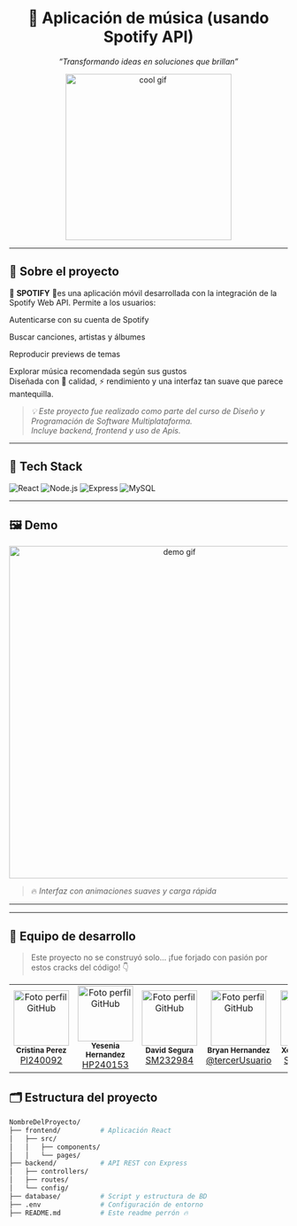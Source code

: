 <h1 align="center">🚀 Aplicación de música (usando Spotify API)</h1>
<p align="center"><em>“Transformando ideas en soluciones que brillan”</em></p>

<p align="center">
  <img src="https://media.giphy.com/media/v1.Y2lkPTc5MGI3NjExZGQ4ZTQ5OTRmZWZlN2NmMDA1NDViZTYxNjU2YjIwOTYzN2YwZDUwMyZjdD1n/f9k1tV7HyORcngKF8v/giphy.gif" alt="cool gif" width="300"/>
</p>

---

## 🧠 Sobre el proyecto

🎵 **SPOTIFY**  🎵es una aplicación móvil desarrollada con la integración de la Spotify Web API.
Permite a los usuarios:

Autenticarse con su cuenta de Spotify

Buscar canciones, artistas y álbumes

Reproducir previews de temas

Explorar música recomendada según sus gustos  
Diseñada con 💎 calidad, ⚡ rendimiento y una interfaz tan suave que parece mantequilla.

> _💡 Este proyecto fue realizado como parte del curso de Diseño y Programación de Software Multiplataforma._  
> _Incluye backend, frontend y uso de Apis._

---

## 🚨 Tech Stack

![React](https://img.shields.io/badge/-React-61DAFB?logo=react&logoColor=white&style=for-the-badge)
![Node.js](https://img.shields.io/badge/-Node.js-339933?logo=node.js&logoColor=white&style=for-the-badge)
![Express](https://img.shields.io/badge/-Express.js-000000?logo=express&logoColor=white&style=for-the-badge)
![MySQL](https://img.shields.io/badge/-MySQL-4479A1?logo=mysql&logoColor=white&style=for-the-badge)

---

## 🖼️ Demo

<p align="center">
  <img src="https://media.giphy.com/media/v1.Y2lkPTc5MGI3NjExMTIyYzE5NzcxMzNkMjZmNjUyY2EyYTljZjZhYmEzMmU5MWYwMzFiNCZjdD1n/3oKIP9LNlBmWikG1iQ/giphy.gif" alt="demo gif" width="600" />
</p>

> 🔥 *Interfaz con animaciones suaves y carga rápida*

---
---

## 🎨 Equipo de desarrollo

> Este proyecto no se construyó solo... ¡fue forjado con pasión por estos cracks del código! 👇

<table align="center">
  <tr>
    <td align="center">
      <img src="https://github.com/Cristina-Lue.png" width="100px;" alt="Foto perfil GitHub"/>
      <br />
      <sub><b>Cristina Perez</b></sub><br/>
      <a href="https://github.com/Cristina-Lue" target="_blank">Pl240092</a>
    </td>
    <td align="center">
      <img src="https://github.com/Yesi-Hernandez.png" width="100px;" alt="Foto perfil GitHub"/>
      <br />
      <sub><b>Yesenia Hernandez</b></sub><br/>
      <a href="https://github.com/Yesi-Hernandez" target="_blank">HP240153</a>
    </td>
    <td align="center">
      <img src="https://github.com/Isaaasanchezz123.png" width="100px;" alt="Foto perfil GitHub"/>
      <br />
      <sub><b>David Segura</b></sub><br/>
      <a href="https://github.com/Isaaasanchezz123" target="_blank">SM232984</a>
    </td>
     <td align="center">
      <img src="https://github.com/bryanwii.png" width="100px;" alt="Foto perfil GitHub"/>
      <br />
      <sub><b>Bryan Hernandez</b></sub><br/>
      <a href="https://github.com/bryanwii" target="_blank">@tercerUsuario</a>
    </td>
     <td align="center">
      <img src="https://github.com/Xenia-3.png" width="100px;" alt="Foto perfil GitHub"/>
      <br />
      <sub><b>Xenia Sanchez</b></sub><br/>
      <a href="https://github.com/Xenia-3" target="_blank">SM232984</a>
    </td>
  </tr>
</table>


## 🗂️ Estructura del proyecto

```bash
NombreDelProyecto/
├── frontend/          # Aplicación React
│   ├── src/
│   │   ├── components/
│   │   └── pages/
├── backend/           # API REST con Express
│   ├── controllers/
│   ├── routes/
│   └── config/
├── database/          # Script y estructura de BD
├── .env               # Configuración de entorno
├── README.md          # Este readme perrón 🔥
